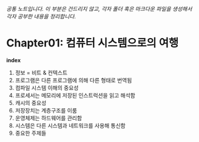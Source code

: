*공통 노트입니다. 이 부분은 건드리지 않고, 각자 폴더 혹은 마크다운 파일을 생성해서 각자 공부한 내용을 정리합니다.*

# Chapter01: 컴퓨터 시스템으로의 여행
**index**
1. 정보 = 비트 & 컨텍스트
2. 프로그램은 다른 프로그램에 의해 다른 형태로 번역됨
3. 컴파일 시스템 이해의 중요성
4. 프로세서는 메모리에 저장된 인스트럭션을 읽고 해석함
5. 캐시의 중요성
6. 저장장치는 계층구조를 이룸
7. 운영체제는 하드웨어를 관리함
8. 시스템은 다른 시스템과 네트워크를 사용해 통신함
9. 중요한 주제들
